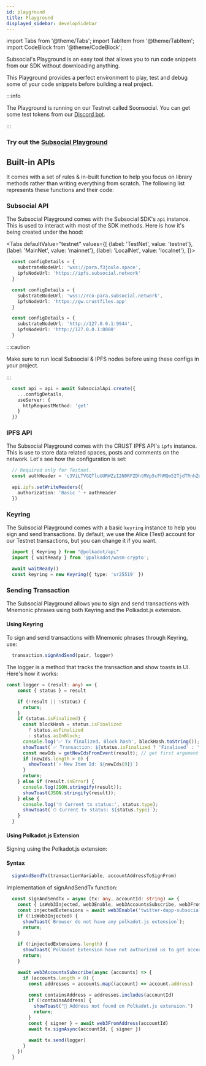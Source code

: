 ```yaml
---
id: playground
title: Playground
displayed_sidebar: developSidebar
---
```


import Tabs from '@theme/Tabs';
import TabItem from '@theme/TabItem';
import CodeBlock from '@theme/CodeBlock';

Subsocial's Playground is an easy tool that allows you to run code snippets from our SDK without downloading anything.

This Playground provides a perfect environment to play, test and debug some of your code snippets before building a real project. 

:::info

The Playground is running on our Testnet called Soonsocial. You can get some test tokens from our [Discord bot](https://discord.gg/JRTMTtPK).

:::

### Try out the [Subsocial Playground](https://play.subsocial.network/)

## Built-in APIs
It comes with a set of rules & in-built function to help you focus on library methods rather than writing everything from scratch. The following list represents these functions and their code: 

### Subsocial API
The Subsocial Playground comes with the Subsocial SDK's `api` instance. This is used to interact with most of the SDK methods. Here is how it's being created under the hood:

<Tabs
  defaultValue="testnet"
  values={[
    {label: 'TestNet', value: 'testnet'},
    {label: 'MainNet', value: 'mainnet'},
    {label: 'LocalNet', value: 'localnet'},
  ]}>
  <TabItem value="mainnet">

```ts
  const configDetails = {
    substrateNodeUrl: 'wss://para.f3joule.space',
    ipfsNodeUrl: 'https://ipfs.subsocial.network'
  }
```

  </TabItem>
  <TabItem value="testnet">

```ts
  const configDetails = {
    substrateNodeUrl: 'wss://rco-para.subsocial.network',
    ipfsNodeUrl: 'https://gw.crustfiles.app'
  }
```

  </TabItem>
  <TabItem value="localnet">

```ts
  const configDetails = {
    substrateNodeUrl: 'http://127.0.0.1:9944',
    ipfsNodeUrl: 'http://127.0.0.1:8080'
  }
```
:::caution

Make sure to run local Subsocial & IPFS nodes before using these configs in your project.

:::
  </TabItem>
</Tabs>

```typescript
  const api = api = await SubsocialApi.create({
    ...configDetails,
    useServer: {
      httpRequestMethod: 'get'
    }
  })
```

### IPFS API
The Subsocial Playground comes with the CRUST IPFS API's `ipfs` instance. This is use to store data related spaces, posts and comments on the network. Let's see how the configuration is set:


```typescript
  // Required only for Testnet.
  const authHeader = 'c3ViLTVGQTluUURWZzI2N0RFZDhtMVp5cFhMQm52TjdTRnhZd1Y3bmRxU1lHaU45VFRwdToweDEwMmQ3ZmJhYWQwZGUwNzFjNDFmM2NjYzQzYmQ0NzIxNzFkZGFiYWM0MzEzZTc5YTY3ZWExOWM0OWFlNjgyZjY0YWUxMmRlY2YyNzhjNTEwZGY4YzZjZTZhYzdlZTEwNzY2N2YzYTBjZjM5OGUxN2VhMzAyMmRkNmEyYjc1OTBi';

  api.ipfs.setWriteHeaders({
    authorization: 'Basic ' + authHeader
  })
```

### Keyring
The Subsocial Playground comes with a basic `keyring` instance to help you sign and send transactions. By default, we use the Alice (Test) account for our Testnet transactions, but you can change it if you want. 


```typescript
  import { Keyring } from "@polkadot/api"
  import { waitReady } from '@polkadot/wasm-crypto';

  await waitReady()
  const keyring = new Keyring({ type: 'sr25519' })
```

### Sending Transaction
The Subsocial Playground allows you to sign and send transactions with Mnemonic phrases using both Keyring and the Polkadot.js extension. 

#### Using Keyring
To sign and send transactions with Mnemonic phrases through Keyring, use:

```typescript
  transaction.signAndSend(pair, logger) 
```

The logger is a method that tracks the transaction and show toasts in UI. Here's how it works:

```typescript
const logger = (result: any) => {
    const { status } = result

    if (!result || !status) {
      return;
    }
    if (status.isFinalized) {
      const blockHash = status.isFinalized
        ? status.asFinalized
        : status.asInBlock;
      console.log('✅ Tx finalized. Block hash', blockHash.toString());
      showToast(`✅ Transaction: ${status.isFinalized ? 'Finalised' : 'Added in Block'}`);
      const newIds = getNewIdsFromEvent(result); // get first argument from array.
      if (newIds.length > 0) {
        showToast(`⚡️ New Item Id: ${newIds[0]}`)
      }
      return;
    } else if (result.isError) {
      console.log(JSON.stringify(result));
      showToast(JSON.stringify(result));
    } else {
      console.log('⏱ Current tx status:', status.type);
      showToast(`⏱ Current tx status: ${status.type}`);
    }
  }
```

#### Using Polkadot.js Extension
Signing using the Polkadot.js extension: 

#### Syntax

```typescript
  signAndSendTx(transactionVariable, accountAddressToSignFrom)
```

Implementation of signAndSendTx function: 

```typescript
  const signAndSendTx = async (tx: any, accountId: string) => {
    const { isWeb3Injected, web3Enable, web3AccountsSubscribe, web3FromAddress } = await import('@polkadot/extension-dapp')
    const injectedExtensions = await web3Enable('twitter-dapp-subsocial')
    if (!isWeb3Injected) {
      showToast(`Browser do not have any polkadot.js extension`);
      return;
    }

    if (!injectedExtensions.length) {
      showToast(`Polkadot Extension have not authorized us to get accounts`);
      return;
    }

    await web3AccountsSubscribe(async (accounts) => {
      if (accounts.length > 0) {
        const addresses = accounts.map((account) => account.address)

        const containsAddress = addresses.includes(accountId)
        if (!containsAddress) {
          showToast("😬 Address not found on Polkadot.js extension.")
          return;
        }
        const { signer } = await web3FromAddress(accountId)
        await tx.signAsync(accountId, { signer })

        await tx.send(logger)
      }
    })
  }
```